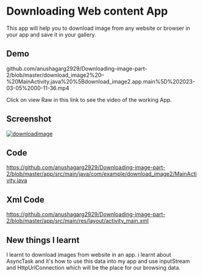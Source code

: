 
# Downloading Web content App

This app will help you to download image from any website or browser in your app and save it in your gallery.
## Demo

github.com/anushagarg2929/Downloading-image-part-2/blob/master/download_image2%20–%20MainActivity.java%20%5Bdownload_image2.app.main%5D%202023-03-05%2000-11-36.mp4

Click on view Raw in this link to see the video of the working App.
## Screenshot

<a href="https://ibb.co/2Mz7hxW"><img src="https://i.ibb.co/wQnNgVB/downloadimage.png" alt="downloadimage" border="0"></a>



## Code

https://github.com/anushagarg2929/Downloading-image-part-2/blob/master/app/src/main/java/com/example/download_image2/MainActivity.java
## Xml Code

https://github.com/anushagarg2929/Downloading-image-part-2/blob/master/app/src/main/res/layout/activity_main.xml
## New things I learnt

I learnt to download images from website in an app. i learnt about AsyncTask and it's how to use this data into my app and use inputStream and HttpUrlConnection which will be the place for our browsing data.

